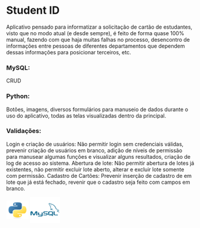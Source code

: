 # Student ID

Aplicativo pensado para informatizar a solicitação de cartão de estudantes, visto que no modo atual (e desde sempre), é feito de forma quase 100% manual, fazendo com que haja muitas falhas no processo, desencontro de informações entre pessoas de diferentes departamentos que dependem dessas informações para posicionar terceiros, etc.

### MySQL:
CRUD

### Python:
Botões, imagens, diversos formulários para manuseio de dados durante o uso do aplicativo, todas as telas visualizadas dentro da principal.

### Validações:
Login e criação de usuários: Não permitir login sem credenciais válidas, prevenir criação de usuários em branco, adição de níveis de permissão para manusear algumas funções e visualizar alguns resultados, criação de log de acesso ao sistema.
Abertura de lote: Não permitir abertura de lotes já existentes, não permitir excluir lote aberto, alterar e excluir lote somente com permissão.
Cadastro de Cartões: Prevenir inserção de cadastro de em lote que já está fechado, revenir que o cadastro seja feito com campos em branco.

<div>
  <img align="center" alt="alx-Python" height="50" width="60" src="https://raw.githubusercontent.com/devicons/devicon/master/icons/python/python-original.svg">
  <img align="center" alt="alx-MYSQL" height="70" width="80" src="https://github.com/devicons/devicon/blob/master/icons/mysql/mysql-plain-wordmark.svg">
</div>
